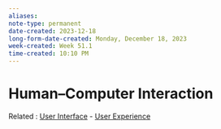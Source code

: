 ```yaml
---
aliases: 
note-type: permanent
date-created: 2023-12-18
long-form-date-created: Monday, December 18, 2023
week-created: Week 51.1
time-created: 10:10 PM
---
```


# Human–Computer Interaction

Related : [User Interface](../4-hub-notes-🚉/User%20Interface.md) - [User Experience](../4-hub-notes-🚉/User%20Experience.md)
